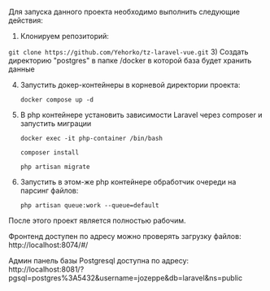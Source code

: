 
Для запуска данного проекта необходимо выполнить следующие действия:
1) Клонируем репозиторий:

`git clone https://github.com/Yehorko/tz-laravel-vue.git`
3) Создать директорию "postgres" в папке /docker в которой база будет хранить данные
	
4) Запустить докер-контейнеры в корневой директории проекта:

   `docker compose up -d`
	
5) В php контейнере установить зависимости Laravel через composer и запустить миграции
	
 	`docker exec -it php-container /bin/bash`

	`composer install`

	`php artisan migrate`
6) Запустить в этом-же php контейнере обработчик очереди на парсинг файлов:

   `php artisan queue:work --queue=default`
   
   
После этого проект является полностью рабочим.

Фронтенд доступен по адресу можно проверять загрузку файлов:
   http://localhost:8074/#/
   
Админ панель базы Postgresql доступна по адресу:
http://localhost:8081/?pgsql=postgres%3A5432&username=jozeppe&db=laravel&ns=public
   
   
